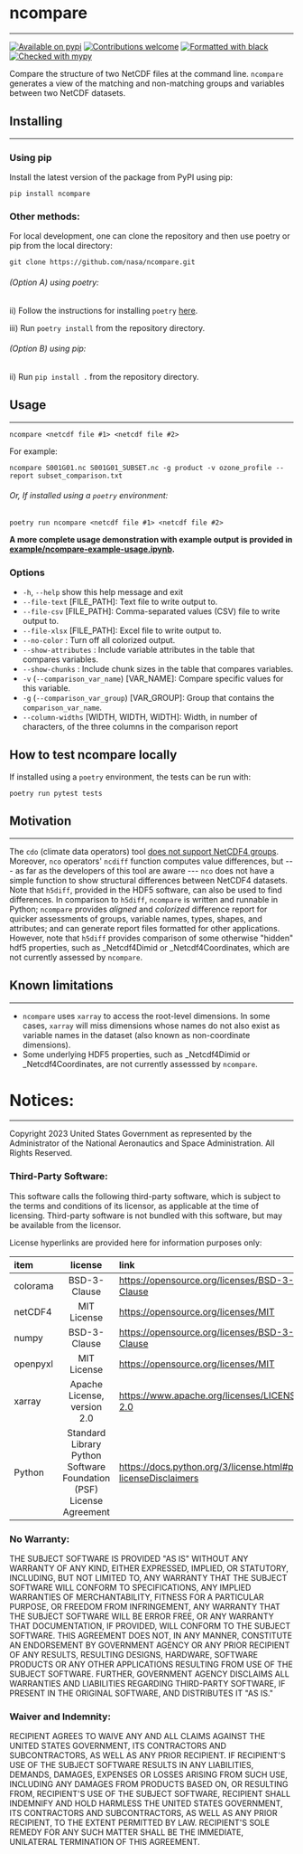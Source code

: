 # ncompare
_____
[![Available on pypi](https://img.shields.io/pypi/v/ncompare.svg)](https://pypi.org/project/ncompare/)
[![Contributions welcome](https://img.shields.io/badge/contributions-welcome-brightgreen.svg?style=flat)](https://github.com/nasa/ncompare/issues)
[![Formatted with black](https://img.shields.io/badge/code%20style-black-000000.svg)](https://github.com/python/black)
[![Checked with mypy](http://www.mypy-lang.org/static/mypy_badge.svg)](http://mypy-lang.org/)

Compare the structure of two NetCDF files at the command line.
`ncompare` generates a view of the matching and non-matching groups and variables between two NetCDF datasets.


## Installing
_____
### Using pip

Install the latest version of the package from PyPI using pip:
```shell
pip install ncompare
```

### Other methods:

For local development, one can clone the repository and then use poetry or pip from the local directory:

```shell
git clone https://github.com/nasa/ncompare.git
```

###### (Option A) using poetry:
ii) Follow the instructions for installing `poetry` [here](https://python-poetry.org/docs/).

iii) Run ```poetry install``` from the repository directory.

###### (Option B) using pip:

ii) Run ```pip install .``` from the repository directory.

## Usage
_____

```shell
ncompare <netcdf file #1> <netcdf file #2>
```

For example:

```shell
ncompare S001G01.nc S001G01_SUBSET.nc -g product -v ozone_profile --report subset_comparison.txt
```

###### Or, If installed using a `poetry` environment:
```shell
poetry run ncompare <netcdf file #1> <netcdf file #2>
```

**A more complete usage demonstration with example output is provided in [example/ncompare-example-usage.ipynb](/example/ncompare-example-usage.ipynb).**

### Options

- `-h`, `--help`            show this help message and exit
- `--file-text` [FILE_PATH]: Text file to write output to.
- `--file-csv` [FILE_PATH]: Comma-separated values (CSV) file to write output to.
- `--file-xlsx` [FILE_PATH]: Excel file to write output to.
- `--no-color` : Turn off all colorized output.
- `--show-attributes` : Include variable attributes in the table that compares variables.
- `--show-chunks` : Include chunk sizes in the table that compares variables.
- `-v` (`--comparison_var_name`) [VAR_NAME]: Compare specific values for this variable.
- `-g` (`--comparison_var_group`) [VAR_GROUP]: Group that contains the `comparison_var_name`.
- `--column-widths` [WIDTH, WIDTH, WIDTH]: Width, in number of characters, of the three columns in the comparison report

## How to test ncompare locally

If installed using a `poetry` environment, the tests can be run with:
```
poetry run pytest tests
```

## Motivation
_____
The `cdo` (climate data operators) tool
[does not support NetCDF4 groups](https://code.mpimet.mpg.de/boards/2/topics/12073).
Moreover, `nco` operators' `ncdiff` function computes value differences, but
--- as far as the developers of this tool are aware ---
`nco` does not have a simple function to show structural differences between NetCDF4 datasets.
 Note that `h5diff`, provided in the HDF5 software, can also be used to find differences.
In comparison to `h5diff`, `ncompare` is written and runnable in Python; `ncompare` provides _aligned_ and
_colorized_ difference report for quicker assessments of groups, variable names, types, shapes, and attributes;
and can generate report files formatted for other applications. However, note that
`h5diff` provides comparison of some otherwise "hidden" hdf5 properties, such as _Netcdf4Dimid or _Netcdf4Coordinates,
which are not currently assessed by `ncompare`.

## Known limitations
_____
- `ncompare` uses `xarray` to access the root-level dimensions.
In some cases, `xarray` will miss dimensions whose names do not also exist as variable names in the dataset
  (also known as non-coordinate dimensions).
- Some underlying HDF5 properties, such as _Netcdf4Dimid or _Netcdf4Coordinates, are not currently assesssed by `ncompare`.

# Notices:
_____
Copyright 2023 United States Government as represented by the Administrator of the National Aeronautics and Space Administration.  All Rights Reserved.

### Third-Party Software:
This software calls the following third-party software, which is subject to the terms and conditions of its licensor,
as applicable at the time of licensing. Third-party software is not bundled with this software,
but may be available from the licensor.

License hyperlinks are provided here for information purposes only:

| item     |                               license                               | link                                                          |
|:---------|:-------------------------------------------------------------------:|:--------------------------------------------------------------|
| colorama |                            BSD-3-Clause                             | https://opensource.org/licenses/BSD-3-Clause                  |
| netCDF4  |                             MIT License                             | https://opensource.org/licenses/MIT                           |
| numpy    |                            BSD-3-Clause                             | https://opensource.org/licenses/BSD-3-Clause                  |
| openpyxl |                             MIT License                             | https://opensource.org/licenses/MIT                           |
| xarray   |                     Apache License, version 2.0                     | https://www.apache.org/licenses/LICENSE-2.0                   |
| Python   | Standard Library Python Software Foundation (PSF) License Agreement | https://docs.python.org/3/license.html#psf-licenseDisclaimers |


### No Warranty:
THE SUBJECT SOFTWARE IS PROVIDED "AS IS" WITHOUT ANY WARRANTY OF ANY KIND, EITHER EXPRESSED, IMPLIED,
OR STATUTORY, INCLUDING, BUT NOT LIMITED TO, ANY WARRANTY THAT THE SUBJECT SOFTWARE WILL CONFORM TO SPECIFICATIONS,
ANY IMPLIED WARRANTIES OF MERCHANTABILITY, FITNESS FOR A PARTICULAR PURPOSE, OR FREEDOM FROM INFRINGEMENT,
ANY WARRANTY THAT THE SUBJECT SOFTWARE WILL BE ERROR FREE, OR ANY WARRANTY THAT DOCUMENTATION, IF PROVIDED,
WILL CONFORM TO THE SUBJECT SOFTWARE. THIS AGREEMENT DOES NOT, IN ANY MANNER,
CONSTITUTE AN ENDORSEMENT BY GOVERNMENT AGENCY OR ANY PRIOR RECIPIENT OF ANY RESULTS, RESULTING DESIGNS, HARDWARE,
SOFTWARE PRODUCTS OR ANY OTHER APPLICATIONS RESULTING FROM USE OF THE SUBJECT SOFTWARE.
FURTHER, GOVERNMENT AGENCY DISCLAIMS ALL WARRANTIES AND LIABILITIES REGARDING THIRD-PARTY SOFTWARE,
IF PRESENT IN THE ORIGINAL SOFTWARE, AND DISTRIBUTES IT "AS IS."

### Waiver and Indemnity:
RECIPIENT AGREES TO WAIVE ANY AND ALL CLAIMS AGAINST THE UNITED STATES GOVERNMENT,
ITS CONTRACTORS AND SUBCONTRACTORS, AS WELL AS ANY PRIOR RECIPIENT. IF RECIPIENT'S USE OF THE SUBJECT SOFTWARE RESULTS
IN ANY LIABILITIES, DEMANDS, DAMAGES, EXPENSES OR LOSSES ARISING FROM SUCH USE, INCLUDING ANY DAMAGES FROM PRODUCTS
BASED ON, OR RESULTING FROM, RECIPIENT'S USE OF THE SUBJECT SOFTWARE, RECIPIENT SHALL INDEMNIFY AND HOLD HARMLESS
THE UNITED STATES GOVERNMENT, ITS CONTRACTORS AND SUBCONTRACTORS, AS WELL AS ANY PRIOR RECIPIENT,
TO THE EXTENT PERMITTED BY LAW. RECIPIENT'S SOLE
REMEDY FOR ANY SUCH MATTER SHALL BE THE IMMEDIATE, UNILATERAL TERMINATION OF THIS AGREEMENT.
